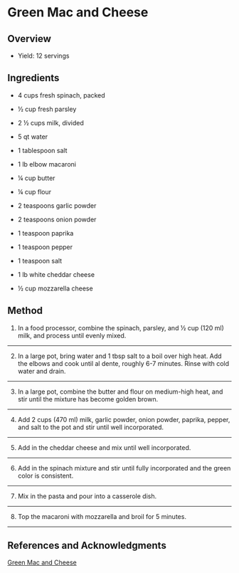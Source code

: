 # Green Mac and Cheese

## Overview

- Yield: 12 servings

## Ingredients

- 4 cups fresh spinach, packed

- ½ cup fresh parsley

- 2 ½ cups milk, divided

- 5 qt water

- 1 tablespoon salt

- 1 lb elbow macaroni

- ¼ cup butter

- ¼ cup flour

- 2 teaspoons garlic powder

- 2 teaspoons onion powder

- 1 teaspoon paprika

- 1 teaspoon pepper

- 1 teaspoon salt

- 1 lb white cheddar cheese

- ½ cup mozzarella cheese

## Method

1. In a food processor, combine the spinach, parsley, and ½ cup (120 ml) milk, and process until evenly mixed.
---
2. In a large pot, bring water and 1 tbsp salt to a boil over high heat. Add the elbows and cook until al dente, roughly 6-7 minutes. Rinse with cold water and drain.
---
3. In a large pot, combine the butter and flour on medium-high heat, and stir until the mixture has become golden brown.
---
4. Add 2 cups (470 ml) milk, garlic powder, onion powder, paprika, pepper, and salt to the pot and stir until well incorporated.
---
5. Add in the cheddar cheese and mix until well incorporated.
---
6. Add in the spinach mixture and stir until fully incorporated and the green color is consistent.
---
7. Mix in the pasta and pour into a casserole dish.
---
8. Top the macaroni with mozzarella and broil for 5 minutes.
---

## References and Acknowledgments

[Green Mac and Cheese](https://tasty.co/recipe/green-mac-n-cheese)
